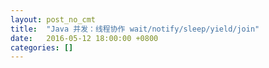 ```yaml
---
layout: post_no_cmt
title:  "Java 并发：线程协作 wait/notify/sleep/yield/join"
date:   2016-05-12 18:00:00 +0800
categories: []
---
```

